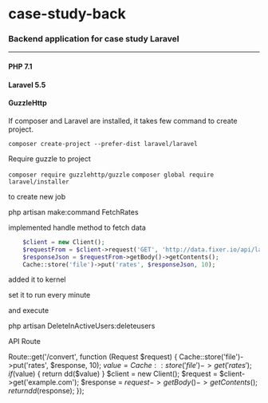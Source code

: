 # case-study-back
### Backend application for case study Laravel
---

#### PHP 7.1
#### Laravel 5.5
#### GuzzleHttp


If composer and Laravel are installed, it takes few command to create project.

`composer create-project --prefer-dist laravel/laravel`

Require guzzle to project 

`composer require guzzlehttp/guzzle`
`composer global require laravel/installer`

to create new job 

php artisan make:command FetchRates

implemented handle method to fetch data
```php
    $client = new Client();
    $requestFrom = $client->request('GET', 'http://data.fixer.io/api/latest?access_key={key}');
    $responseJson = $requestFrom->getBody()->getContents();
    Cache::store('file')->put('rates', $responseJson, 10);
```

added it to kernel 

set it to run every minute

and execute 

php artisan DeleteInActiveUsers:deleteusers



API Route



Route::get('/convert', function (Request $request) {
    Cache::store('file')->put('rates', $response, 10);
    $value = Cache::store('file')->get('rates');
    if($value) {
        return dd($value)
    }
    $client = new Client();
    $request = $client->get('example.com');
    $response = $request->getBody()->getContents();
    return dd($response);
});


